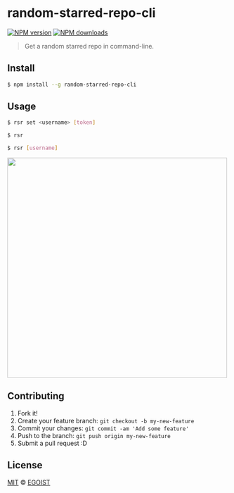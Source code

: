# random-starred-repo-cli

[![NPM version](https://img.shields.io/npm/v/random-starred-repo-cli.svg?style=flat-square)](https://npmjs.com/package/random-starred-repo-cli) [![NPM downloads](https://img.shields.io/npm/dm/random-starred-repo-cli.svg?style=flat-square)](https://npmjs.com/package/random-starred-repo-cli)

> Get a random starred repo in command-line.

## Install

```bash
$ npm install --g random-starred-repo-cli
```

## Usage

```bash
$ rsr set <username> [token]

$ rsr

$ rsr [username]
```

<img src="https://ooo.0o0.ooo/2016/09/09/57d278be62130.png" width="500"/>

## Contributing

1. Fork it!
2. Create your feature branch: `git checkout -b my-new-feature`
3. Commit your changes: `git commit -am 'Add some feature'`
4. Push to the branch: `git push origin my-new-feature`
5. Submit a pull request :D

## License

[MIT](https://egoist.mit-license.org/) © [EGOIST](https://github.com/egoist)
